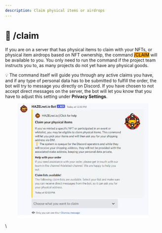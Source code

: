 ```yaml
---
description: Claim physical items or airdrops
---
```


# 🛒 /claim

If you are on a server that has physical items to claim with your NFTs, or physical item airdrops based on NFT ownership, the command <mark style="background-color:orange;">/CLAIM</mark> will be available to you. You only need to run the command if the project team instructs you to, as many projects do not yet have any physical goods.

💡 The command itself will guide you through any active claims you have, and if any type of personal data has to be submitted to fulfill the order, the bot will try to message you directly on Discord. If you have chosen to not accept direct messages on the server, the bot will let you know that you have to adjust this setting under **Privacy Settings**.

<figure><img src="../../../.gitbook/assets/image (52).png" alt=""><figcaption></figcaption></figure>

\
